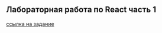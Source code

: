 ## Лабораторная работа по React часть 1

[ссылка на задание](https://kodaktor.ru/lab27-04-2018.pdf)

